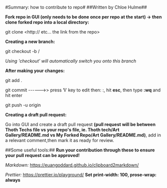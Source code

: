 #Summary: how to contribute to repo#
##Written by Chloe Hulme##

**Fork repo in GUI (only needs to be done once per repo at the start) -> then clone forked repo into
a local directory:**

git clone <http:// etc... the link from the repo>


**Creating a new branch:**

git checkout -b <topic>/<branch description>

_Using 'checkout' will automatically switch you onto this branch_


**After making your changes:**

git add .

git commit ------>> press **'i**' key to edit then: <topic>:<message>, hit **esc**, then type
**:wq** and hit enter

git push -u origin <your new branch name>


**Creating a draft pull request:**

Go into GUI and create a draft pull request **(pull request will be between Thoth Techs file vs your
repo's file, ie. Thoth tech/Art Gallery/README.md vs My Forked Repo/Art Gallery/README.md)**, add in
a relevant comment,then mark it as ready for review.

##Some useful tools:##
**Run your contribution through these to ensure your pull request can be
approved!**

_Markdown:_ <https://euangoddard.github.io/clipboard2markdown/>

_Prettier:_ <https://prettier.io/playground/>
**Set print-width: 100, prose-wrap: always**

